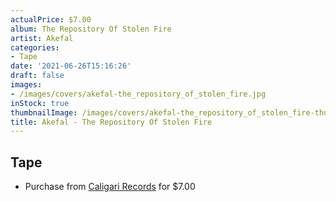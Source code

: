 ```yaml
---
actualPrice: $7.00
album: The Repository Of Stolen Fire
artist: Akefal
categories:
- Tape
date: '2021-06-26T15:16:26'
draft: false
images:
- /images/covers/akefal-the_repository_of_stolen_fire.jpg
inStock: true
thumbnailImage: /images/covers/akefal-the_repository_of_stolen_fire-thumb.jpg
title: Akefal - The Repository Of Stolen Fire
---
```


## Tape
* Purchase from [Caligari Records](https://caligarirecords.storenvy.com/products/28065495-akefal-the-repository-of-stolen-fire) for $7.00
